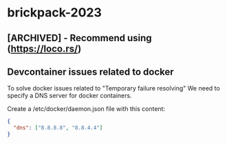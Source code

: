 # brickpack-2023
## [ARCHIVED] - Recommend using (https://loco.rs/)

## Devcontainer issues related to docker 
To solve docker issues related to "Temporary failure resolving"
We need to specify a DNS server for docker containers.

Create a /etc/docker/daemon.json file with this content:
```json
{
  "dns": ["8.8.8.8", "8.8.4.4"]
}
```
